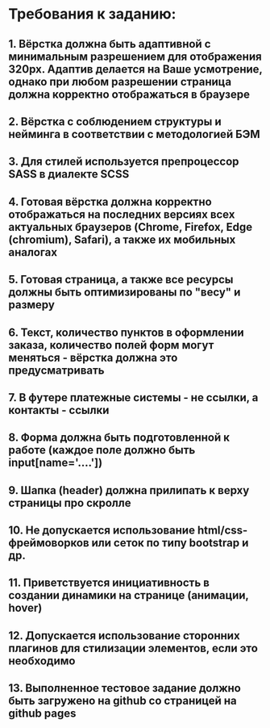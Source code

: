 # Требования к заданию:
## 1. Вёрстка должна быть адаптивной с минимальным разрешением для отображения 320px. Адаптив делается на Ваше усмотрение, однако при любом разрешении страница должна корректно отображаться в браузере

## 2. Вёрстка с соблюдением структуры и нейминга в соответствии с методологией БЭМ

## 3. Для стилей используется препроцессор SASS в диалекте SCSS

## 4. Готовая вёрстка должна корректно отображаться на последних версиях всех актуальных браузеров (Chrome, Firefox, Edge (chromium), Safari), а также их мобильных аналогах

## 5. Готовая страница, а также все ресурсы должны быть оптимизированы по "весу" и размеру

## 6. Текст, количество пунктов в оформлении заказа, количество полей форм могут меняться - вёрстка должна это предусматривать

## 7. В футере платежные системы - не ссылки, а контакты - ссылки

## 8. Форма должна быть подготовленной к работе (каждое поле должно быть input[name='....'])

## 9. Шапка (header) должна прилипать к верху страницы про скролле

## 10. Не допускается использование html/css-фреймоворков или сеток по типу bootstrap и др.

## 11. Приветствуется инициативность в создании динамики на странице (анимации, hover)

## 12. Допускается использование сторонних плагинов для стилизации элементов, если это необходимо

## 13. Выполненное тестовое задание должно быть загружено на github со страницей на github pages